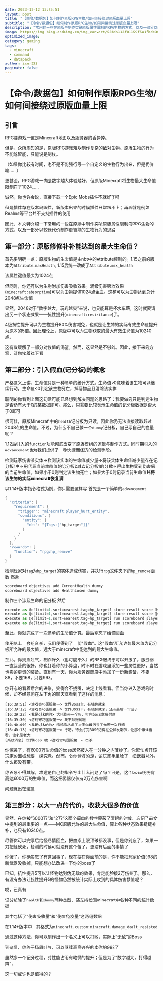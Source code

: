 ```yaml
---
date: 2023-12-12 13:25:51
layout: post
title: "【命令/数据包】如何制作原版RPG生物/如何间接绕过原版血量上限"
subtitle: "【命令/数据包】如何制作原版RPG生物/如何间接绕过原版血量上限"
description: "常用的一些在原版中制作突破原版属性限制的RPG生物的方式，以及一部分以较低代价制作更智能的生物行为的思路"
image: https://img-blog.csdnimg.cn/img_convert/53bda113f01159f5a1fbde301ecbd300.png
optimized_image:
category: gaming
tags:
  - minecraft
  - command
  - datapack
author: icer233
paginate: false
---
```


# 【命令/数据包】如何制作原版RPG生物/如何间接绕过原版血量上限


## 引言

RPG类游戏一直是Minecraft地图以及服务器的香饽饽。

但是，众所周知的是，原版RPG游戏难以制作复杂的敌对生物。原版生物的行为不能说智能，只能说是制杖。

（如果你比较有时间，也不是不能强行写一个自定义的生物行为出来，但是代价嘛……）

更甚至，RPG游戏一向是数字越大体验越好，但原版Minecraft将生物最大生命值限制在了1024……

诚然，你也许会说，直接下载一个Epic Mobs插件不就好了吗

但是插件存在版本局限性，新版本出来的时候插件日常跟不上；再者就是例如Realms等平台并不支持插件的使用

因此，本文特介绍一下常用的一些在原版中制作突破原版属性限制的RPG生物的方式，以及一部分以较低代价制作更智能的生物行为的思路

## 第一部分：原版修修补补能达到的最大生命值？

首先要明确一点：原版生物的生命值是由nbt中的Attribute控制的。1.15之前的版本为`Attribute.maxHealth`, 1.15后统一改成了`Attribute.max_health`

该属性键值最大为1024点

但同时，你还可以为生物附加伤害吸收效果。满级伤害吸收效果(`minecraft:absorption`)可以为生物提供1024点金血。这样可以为生物达到总计2048点生命值

显然，2048对于“数字越大，玩的越爽”来说，也只能算是杯水车薪。这时就要请出另一个状态效果——抗性提升(`minecraft:resisitance`)了。

4级抗性提升可以为生物提升80%伤害减免，也就是让生物的实际有效生命值提升为原本的5倍。因此理论上，原版中可以为生物获取的最大有效生命值为10240点。

这有效缓解了一部分对数值的渴望。然而，这显然是不够的。因此，接下来的方案，请您接着往下看

## 第二部分：引入假血(记分板)的概念

严格意义上讲，生命值只是一种简单的统计方式。生命值>0意味着该生物可以继续行动，生命值<0判定该生物死亡，掉落物品且清除该实体  

聪明的你看到上面这句话可能已经想到解决问题的思路了：我要做的只是判定生物是否仍有大于0的某数据即可。那么，只需要比较表示生命值的记分板数据是否大于0即可  

很可惜，原版Minecraft中的`health`记分板为只读，因此你仍无法直接读取超过2048点的生命值。不过，为什么不自己做一个`dummy`记分板，自己写自己的血量呢？  

1.12后引入的`function`功能彻底改变了原版模组的逻辑与制作方式。同时期引入的`advancement`也为我们提供了一种快捷而经济的检测手段。  

检测玩家伤害某实体->检测该实体的生命值减少量->将该实体生命值减少量存在记分板1中->用代表当前生命值的记分板2减去记分板1的分数->得出生物受到伤害后的当前生命值，如果小于0则判定该生物死亡；如果大于0则记录当前生命值**并将该生物的实际minecraft恢复满** 

以1.14+版本指令格式为例，你只需要这样写 首先是一个简单的`advancement`

```java
{
  "criteria": {
    "requirement": {
      "trigger": "minecraft:player_hurt_entity",
      "conditions": {
        "entity": {
          "nbt": "{Tags:["hp_target"]}"
        }
      }
    }
  },
  "rewards": {
    "function": "rpg:hp_remove"
  }
}

```

检测玩家对`tag`为`hp_target`的实体造成伤害，并执行`rpg`文件夹下的`hp_remove`函数
然后

```javascript
scoreboard objectives add CurrentHealth dummy
scoreboard objectives add HealthLosen dummy
```

制作三个涉及生命的记分板
然后

```javascript
execute as @e[limit=1,sort=nearest,tag=hp_target] store result score @s HealthLosen run data get entity @s Health
execute as @e[limit=1,sort=nearest,tag=hp_target] store result score @s HealthLosen run data get entity @s Health
execute as @e[limit=1,sort=nearest,tag=hp_target] run scoreboard players remove @s HealthLosen 10240
execute as @e[limit=1,sort=nearest,tag=hp_target] run scoreboard players operation @s CurrentHealth += @s HealthLosen
```

至此，你就完成了一次简单的生命值计算。最后别忘了给怪回血

使用以上一套组合拳，我们便得到了一份"假血"。这“假血”所允许的最大值为记分板所允许的最大值，远大于minecraft中能达到的最大生命值。

至此，你扬眉吐气，制作许久（也可能不久）的RPG服终于可以开服了。服务器一直运营的很好，你也打着你的小算盘，时不时在游戏里添加一些属性更好，当然也卖的更贵的装备。直到有一天，你为服务器商店中添加了一份新装备，不要88，不要168，只要998。

你开心的看着后台的进账，笑得合不拢嘴，决定上线看看。但当你进入游戏的时候，却不经意间在左下角的聊天框看到了这样的消息：

```
[16:38:51] <游戏寄巧国服第一> 世界Boss车，有钱你就来
[16:39:12] <游戏寄巧国服第一> 世界Boss车，有钱你就来，还有最后一个位子
[16:39:22] <我是qlk的狗> 大佬能带一个吗，打完boss拿货付款
[16:39:30] <游戏寄巧国服第一> 概不赊账的嗷
[16:40:00] <我是qlk的狗> 呜呜呜求求了大佬你最厉害了先带一次行嘛
[16:40:13] <游戏寄巧国服第一> 行吧，待会打完BOSS记得在公屏发喇叭，让那个谁谁看看，谁才是老大
[系统消息] 世界boss 被 <游戏寄巧国服第一> 击杀
```

你惊呆了，有6000万生命值的boss居然被人在一分钟之内薄纱了。你赶忙点开该玩家的面板想要一探究竟。然而，令你惊讶的是，该玩家手里除了一把武器以外，什么都没有带。

你百思不得其解，难道是自己的指令写出什么问题了吗？可是，这个boss明明有高达6000万的生命值，而这把武器仅仅有2万点伤害啊

问题就出在这里

## 第三部分：以大一点的代价，收获大很多的价值

显然，在你被“6000万”和“2万”这两个简单的数字蒙蔽了双眼的时候，忘记了前文中提到的最重要的一点——MC原版允许的最大生命值，算上各种状态效果缝缝补补，也只有10240点。

尽管你可以完事后给怪尽情回血，把血条上限顶破都没事，但是你别忘了，如果一刀把怪砍死，检测的时候可就没有这个怪了，更没有后面的事情了

你傻了，你确实忘了有这回事了。现在摆在你面前的是，你不能把玩家价值998的新武器没收掉，只能想办法改进一下你的boss了

已知，抗性提升5可以让怪物达到伪无敌的效果，肯定能脸接2万伤害了。那么，有没有办法让抗性提升5的怪物仍然被统计实际上收到的具体伤害数值呢？

哎，还真有


记分板除了`health`和`dummy`两种类型，还支持检测minecraft中各种不同的统计数据

其中包括了“伤害吸收量”和“伤害免疫量”这两组数据

在1.14+版本中，其格式为`minecraft.custom:minecraft.damage_dealt_resisted`

通过这种方法，你可以制作出一个名义上可以打败，实际上“无敌”的Boss

到这里，你终于扬眉吐气，可以继续高高兴兴的卖你的998了

虽然多一个记分过程，对性能占用有略微的提升；但是为了“数字越大，打得越爽”，

这一切或许也是值得的？
